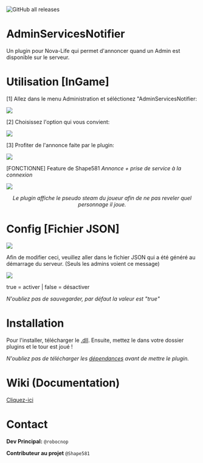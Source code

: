 ![GitHub all releases](https://img.shields.io/github/downloads/Robocnop/AdminServicesNotifier/total)

# AdminServicesNotifier
Un plugin pour Nova-Life qui permet d'annoncer quand un Admin est disponible sur le serveur. 

# Utilisation [InGame]

[1] Allez dans le menu Administration et séléctionez "AdminServicesNotifier:

<img src="https://github.com/Robocnop/AdminServicesNotifier/blob/dev/Images/Capture%20d'%C3%A9cran%202024-09-14%20211029.png">

[2] Choisissez l'option qui vous convient:

<img src="https://github.com/Robocnop/AdminServicesNotifier/blob/dev/Images/Capture%20d'%C3%A9cran%202024-09-14%20211324.png">

[3] Profiter de l'annonce faite par le plugin:

<img src="https://github.com/Robocnop/AdminServicesNotifier/blob/dev/Images/Capture%20d'%C3%A9cran%202024-09-14%20211348.png">

[FONCTIONNE] Feature de Shape581 <i>Annonce + prise de service à la connexion</i>

<img src="https://github.com/Robocnop/AdminServicesNotifier/blob/dev/Images/Capture%20d'%C3%A9cran%202024-09-14%20210923.png">

<p align="center"><i>Le plugin affiche le pseudo steam du joueur afin de ne pas reveler quel personnage il joue.</i></p>

# Config [Fichier JSON]

<img src="https://github.com/Robocnop/AdminServicesNotifier/blob/dev/Images/Capture%20d'%C3%A9cran%202025-01-06%20200116.png">

Afin de modifier ceci, veuillez aller dans le fichier JSON qui a été généré au démarrage du serveur. (Seuls les admins voient ce message)

<img src="https://github.com/Robocnop/AdminServicesNotifier/blob/dev/Images/Capture%20d%E2%80%99%C3%A9cran%202025-01-06%20200508.png">

true = activer | false = désactiver

<i>N'oubliez pas de sauvegarder, par défaut la valeur est "true"</i>

# Installation

Pour l'installer, télécharger le [.dll](https://github.com/Robocnop/AdminServicesNotifier/releases). 
Ensuite, mettez le dans votre dossier plugins et le tour est joué !

<i>N'oubliez pas de télécharger les [dépendances](https://github.com/Aarnow/NovaLife_ModKit-Releases/releases) avant de mettre le plugin.</i>

# Wiki (Documentation)

[Cliquez-ici](https://github.com/Robocnop/AdminServicesNotifier/wiki/%5B0%5D-Accueil)

# Contact
**Dev Principal:** `@robocnop`

**Contributeur au projet** `@Shape581`
